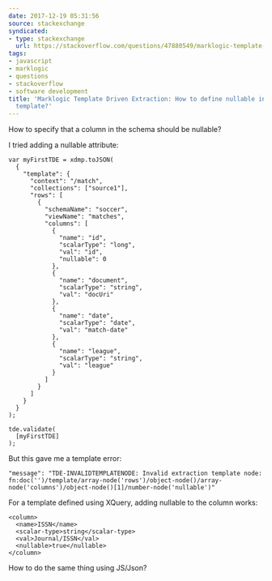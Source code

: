 ```yaml
---
date: 2017-12-19 05:31:56
source: stackexchange
syndicated:
- type: stackexchange
  url: https://stackoverflow.com/questions/47880549/marklogic-template-driven-extraction-how-to-define-nullable-in-javascript-templ
tags:
- javascript
- marklogic
- questions
- stackoverflow
- software development
title: 'Marklogic Template Driven Extraction: How to define nullable in Javascript
  template?'
---
```


How to specify that a column in the schema should be nullable?

I tried adding a nullable attribute:

    var myFirstTDE = xdmp.toJSON(
      {
        "template": {
          "context": "/match",
          "collections": ["source1"],
          "rows": [
            {
              "schemaName": "soccer",
              "viewName": "matches",
              "columns": [
                {
                  "name": "id",
                  "scalarType": "long",
                  "val": "id",
                  "nullable": 0
                },
                {
                  "name": "document",
                  "scalarType": "string",
                  "val": "docUri"
                },
                {
                  "name": "date",
                  "scalarType": "date",
                  "val": "match-date"
                },
                {
                  "name": "league",
                  "scalarType": "string",
                  "val": "league"
                }
              ]
            }
          ]
        }
      }
    );
    
    tde.validate( 
      [myFirstTDE]
    );

But this gave me a template error:

    "message": "TDE-INVALIDTEMPLATENODE: Invalid extraction template node: fn:doc('')/template/array-node('rows')/object-node()/array-node('columns')/object-node()[1]/number-node('nullable')"

For a template defined using XQuery, adding nullable to the column works:

    <column>
      <name>ISSN</name>
      <scalar-type>string</scalar-type>
      <val>Journal/ISSN</val>
      <nullable>true</nullable>
    </column>

How to do the same thing using JS/Json?